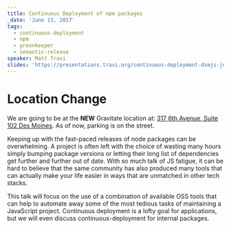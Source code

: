 ```yaml
---
title: Continuous Deployment of npm packages
_date: 'June 13, 2017'
tags:
  - continuous-deployment
  - npm
  - greenkeeper
  - semantic-release
speaker: Matt Travi
slides: 'https://presentations.travi.org/continuous-deployment-dsmjs-june-2017'
---
```


# Location Change

We are going to be at the <strong>NEW</strong> Gravitate location at:
[317 6th Avenue, Suite 102 Des Moines](https://www.google.com/maps/place/317+6th+Ave+%23102,+Des+Moines,+IA+50309/@41.586651,-93.6266667,17z/data=!3m1!4b1!4m5!3m4!1s0x87ee99010087166f:0xa5ac4756076468ed!8m2!3d41.586651!4d-93.624478).
As of now, parking is on the street.

Keeping up with the fast-paced releases of node packages can be overwhelming. A
project is often left with the choice of wasting many hours simply bumping
package versions or letting their long list of dependencies get further and
further out of date. With so much talk of JS fatigue, it can be hard to believe
that the same community has also produced many tools that can actually make
your life easier in ways that are unmatched in other tech stacks.

This talk will focus on the use of a combination of available OSS tools that
can help to automate away some of the most tedious tasks of maintaining a
JavaScript project. Continuous deployment is a lofty goal for applications,
but we will even discuss continuous-deployment for internal packages.
